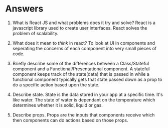 # Answers

1.  What is React JS and what problems does it try and solve?
React is a javascript library used to create user interfaces. React solves the problem of scalability.

1.  What does it mean to _think_ in react?
To look at UI in components and seperating the concerns of each component into very small pieces of code. 

1.  Briefly describe some of the differences between a Class/Stateful component and a Functional/Presentational component.
A stateful component keeps track of the state(data) that is passed in while a functional component typically gets that state passed down as a prop to do a specific action based upon the state.

1.  Describe state.
State is the data stored in your app at a specific time. It's like water. The state of water is dependant on the temperature which determines whether it is solid, liquid or gas.

1.  Describe props.
Props are the inputs that components receive which then components can do actions based on those props.